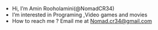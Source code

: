 -  Hi, I’m Amin Rooholamini(@NomadCR34)
-  I’m interested in Programing ,Video games and movies
-  How to reach me ? Email me at Nomad.cr34@gmail.com

<!---
NomadCR34/NomadCR34 is a ✨ special ✨ repository because its `README.md` (this file) appears on your GitHub profile.
You can click the Preview link to take a look at your changes.
--->
